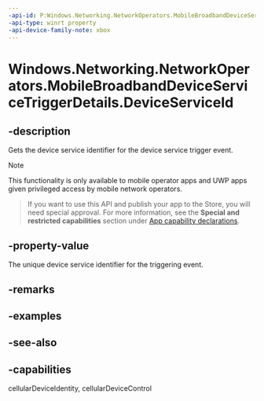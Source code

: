 ```yaml
---
-api-id: P:Windows.Networking.NetworkOperators.MobileBroadbandDeviceServiceTriggerDetails.DeviceServiceId
-api-type: winrt property
-api-device-family-note: xbox
---
```


<!-- Property syntax
public System.Guid DeviceServiceId { get; }
-->

# Windows.Networking.NetworkOperators.MobileBroadbandDeviceServiceTriggerDetails.DeviceServiceId

## -description
Gets the device service identifier for the device service trigger event.

> [!NOTE]
> This functionality is only available to mobile operator apps and UWP apps given privileged access by mobile network operators.



> If you want to use this API and publish your app to the Store, you will need special approval. For more information, see the **Special and restricted capabilities** section under [App capability declarations](https://docs.microsoft.com/windows/uwp/packaging/app-capability-declarations). 

## -property-value
The unique device service identifier for the triggering event.

## -remarks

## -examples

## -see-also

## -capabilities
cellularDeviceIdentity, cellularDeviceControl
